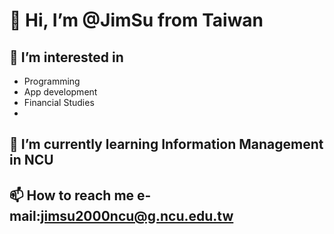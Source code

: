 # 👋 Hi, I’m @JimSu from Taiwan
## 👀 I’m interested in
* Programming
* App development
* Financial Studies
* 
## 🌱 I’m currently learning **Information Management in NCU**
## 📫 How to reach me e-mail:jimsu2000ncu@g.ncu.edu.tw

<!---
JimSu-TW/JimSu-TW is a ✨ special ✨ repository because its `README.md` (this file) appears on your GitHub profile.
You can click the Preview link to take a look at your changes.
--->
